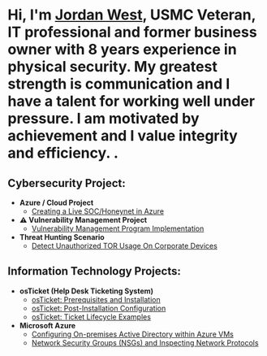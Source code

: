 <h1>Hi, I'm <a href="https://www.linkedin.com/public-profile/settings?trk=d_flagship3_profile_self_view_public_profile">Jordan West</a>,  USMC Veteran, IT professional and former business owner with 8 years experience in physical security. My greatest strength is communication and I have a talent for working well under pressure. I am motivated by achievement and I value integrity and efficiency.
.</h1>


<h2>Cybersecurity Project:</h2>

- <b>Azure / Cloud Project</b>
  - [Creating a Live SOC/Honeynet in Azure](https://github.com/JordanDanielWest/Cloud-SOC)
- <b>⚠️ Vulnerability Management Project</b>
  - <a href="https://github.com/JordanDanielWest/Vulnerability-Management-Program-Implementation">Vulnerability Management Program Implementation</a>
- <b> Threat Hunting Scenario</b>
  - <a href="https://github.com/JordanDanielWest/threat-hunting-scenario-tor">Detect Unauthorized TOR Usage On Corporate Devices</a>

<h2>Information Technology Projects:</h2>

- <b>osTicket (Help Desk Ticketing System)</b>
  - [osTicket: Prerequisites and Installation](https://github.com/jordandanielwest/osticket-prereqs)
  - [osTicket: Post-Installation Configuration](https://github.com/JordanDanielWest/osTicket-Post-Install-Config)
  - [osTicket: Ticket Lifecycle Examples](https://github.com/JordanDanielWest/osTicket-Lifecycle)
- <b>Microsoft Azure</b>
  - [Configuring On-premises Active Directory within Azure VMs](https://github.com/JordanDanielWest/Configure-Active-Directory-with-Azure-VM)
  - [Network Security Groups (NSGs) and Inspecting Network Protocols](https://github.com/JordanDanielWest/Network-Security-Groups-and-Inspecting-Network-Protocols)

